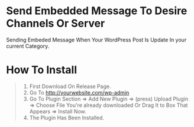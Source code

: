 
# Send Embedded Message To Desire Channels Or Server
Sending Embeded Message When Your WordPress Post Is Update In your current Category.

# How To Install
> 1. First Download On Release Page.
> 2. Go To http://yourwebsite.com/wp-admin
> 3. Go To Plugin Section => Add New Plugin => (press) Upload Plugin => Choose File You're already downloaded Or Drag It to Box That Appears => Install Now.
> 4. The Plugin Has Been Installed.